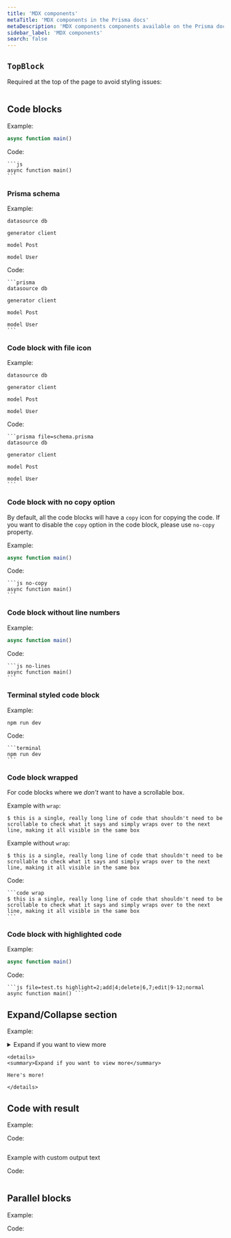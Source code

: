 ```yaml
---
title: 'MDX components'
metaTitle: 'MDX components in the Prisma docs'
metaDescription: 'MDX components components available on the Prisma documentation site.'
sidebar_label: 'MDX components'
search: false
---
```


## `TopBlock`

Required at the top of the page to avoid styling issues:

```md

```

## Code blocks

Example:

```js
async function main()
```

Code:

````
```js
async function main()
```
````

### Prisma schema

Example:

```prisma
datasource db

generator client

model Post

model User
```

Code:

````
```prisma
datasource db

generator client

model Post

model User
```
````

### Code block with file icon

Example:

```prisma file=schema.prisma
datasource db

generator client

model Post

model User
```

Code:

````
```prisma file=schema.prisma
datasource db

generator client

model Post

model User
```
````

### Code block with no copy option

By default, all the code blocks will have a `copy` icon for copying the code. If you want to disable the `copy` option in the code block, please use `no-copy` property.

Example:

```js no-copy
async function main()
```

Code:

````no-copy
```js no-copy
async function main()
```
````

### Code block without line numbers

Example:

```js no-lines
async function main()
```

Code:

````
```js no-lines
async function main()
```
````

### Terminal styled code block

Example:

```terminal
npm run dev
```

Code:

````
```terminal
npm run dev
```
````

### Code block wrapped

For code blocks where we _don't_ want to have a scrollable box.

Example with `wrap`:

```code wrap
$ this is a single, really long line of code that shouldn't need to be scrollable to check what it says and simply wraps over to the next line, making it all visible in the same box
```

Example without `wrap`:

```code
$ this is a single, really long line of code that shouldn't need to be scrollable to check what it says and simply wraps over to the next line, making it all visible in the same box
```

Code:

````
```code wrap
$ this is a single, really long line of code that shouldn't need to be scrollable to check what it says and simply wraps over to the next line, making it all visible in the same box
```
````

### Code block with highlighted code

Example:

```js file=test.ts highlight=2;add|4;delete|6,7;edit|9-12;normal
async function main()
```

Code:

````
```js file=test.ts highlight=2;add|4;delete|6,7;edit|9-12;normal
async function main() ```
````

## Expand/Collapse section

Example:

<details>
<summary>Expand if you want to view more</summary>

Here's more!

</details>

```
<details>
<summary>Expand if you want to view more</summary>

Here's more!

</details>
```

## Code with result

Example:

Code:

```

```

Example with custom output text

Code:

```

```

## Parallel blocks

Example:

Code:

```

```
